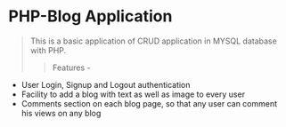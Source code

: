 # PHP-Blog Application

> This is a basic application of CRUD application in MYSQL database with PHP.
> > Features -
- User Login, Signup and Logout authentication
- Facility to add a blog with text as well as image to every user
- Comments section on each blog page, so that any user can comment his views on any blog
